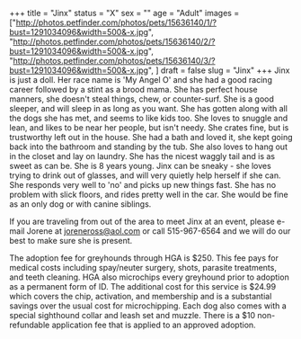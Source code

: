 +++
title = "Jinx"
status = "X"
sex = ""
age = "Adult"
images = ["http://photos.petfinder.com/photos/pets/15636140/1/?bust=1291034096&width=500&-x.jpg",
"http://photos.petfinder.com/photos/pets/15636140/2/?bust=1291034096&width=500&-x.jpg",
"http://photos.petfinder.com/photos/pets/15636140/3/?bust=1291034096&width=500&-x.jpg",
]
draft = false
slug = "Jinx"
+++
Jinx is just a doll. Her race name is 'My Angel O' and she had a good racing career followed by a stint as a brood mama. She has perfect house manners, she doesn't steal things, chew, or counter-surf. She is a good sleeper, and will sleep in as long as you want. She has gotten along with all the dogs she has met, and seems to like kids too. She loves to snuggle and lean, and likes to be near her people, but isn't needy. She crates fine, but is trustworthy left out in the house. She had a bath and loved it, she kept going back into the bathroom and standing by the tub. She also loves to hang out in the closet and lay on laundry. She has the nicest waggly tail and is as sweet as can be. She is 8 years young.  Jinx can be sneaky - she loves trying to drink out of glasses, and will very quietly help herself if she can. She responds very well to 'no' and picks up new things fast. She has no problem with slick floors, and rides pretty well in the car. She would be fine as an only dog or with canine siblings.



  If you are traveling from out of the area to meet Jinx at an event, please e-mail Jorene at joreneross@aol.com or call 515-967-6564 and we will do our best to make sure she is present.

The adoption fee for greyhounds through HGA is $250. This fee pays for medical costs including spay/neuter surgery, shots, parasite treatments, and teeth cleaning.  HGA also microchips every greyhound prior to adoption as a permanent form of ID.  The additional cost for this service is $24.99 which covers the chip, activation, and membership and is a substantial savings over the usual cost for microchipping.  Each dog also comes with a special sighthound collar and leash set and muzzle. There is a $10 non-refundable application fee that is applied to an approved adoption.
